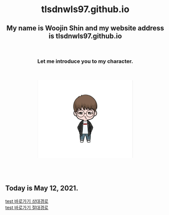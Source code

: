 <div align=center>

# tlsdnwls97.github.io

## My name is Woojin Shin and my website address is tlsdnwls97.github.io
<br>


<h3>Let me introduce you to my character.</h3>
<br><br>
<img src="KakaoTalk_20210512_230229605.jpg"
width="300px" >

</div>
<br><br><br>
<div align=left>
  
## Today is May 12, 2021.

  [test 바로가기 상대경로](NewPage.md)<br>
  [test 바로가기 절대경로](./NewPage.md)
</div>
